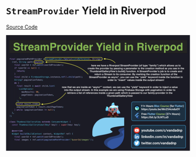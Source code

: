 # `StreamProvider` Yield in Riverpod

[Source Code](streamprovider-yield-in-riverpod.dart)

![](streamprovider-yield-in-riverpod.jpg)
